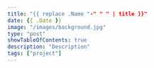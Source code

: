 ```yaml
---
title: "{{ replace .Name "-" " " | title }}"
date: {{ .Date }}
image: "/images/background.jpg"
type: "post"
showTableOfContents: true
description: "Description"
tags: ["project"]
---
```


